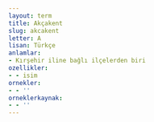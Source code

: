```yaml
---
layout: term
title: Akçakent
slug: akcakent
letter: A
lisan: Türkçe
anlamlar:
- Kırşehir iline bağlı ilçelerden biri
ozellikler:
- - isim
ornekler:
- - ''
orneklerkaynak:
- - ''
---
```

